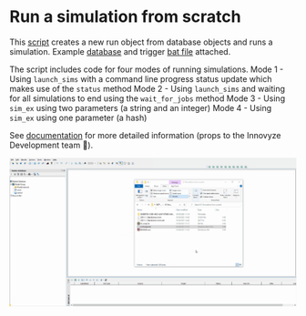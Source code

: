 # Run a simulation from scratch
This [script](EX_script.rb) creates a new run object from database objects and runs a simulation. Example [database](database.zip) and trigger [bat file](exchange.bat) attached.

The script includes code for four modes of running simulations.
Mode 1 - Using `launch_sims` with a command line progress status update which makes use of the `status` method
Mode 2 - Using `launch_sims` and waiting for all simulations to end using the `wait_for_jobs` method
Mode 3 - Using `sim_ex` using two parameters (a string and an integer)
Mode 4 - Using `sim_ex` using one parameter (a hash)

See [documentation](DOCUMENTATION.md) for more detailed information (props to the Innovyze Development team 🙏).

![](gif001.gif)